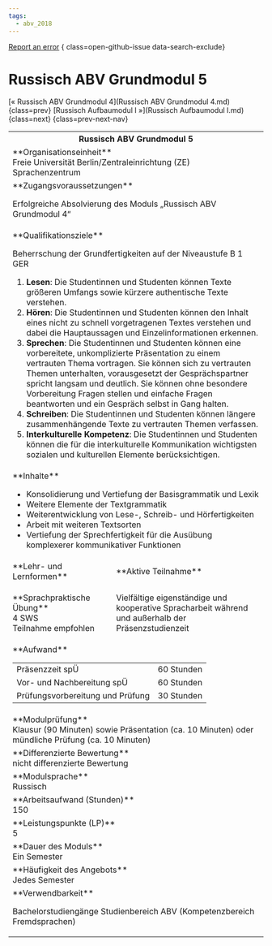 ```yaml
---
tags:
  - abv_2018
---
```

[Report an error](https://github.com/SGSSGene/FUB-SUP/issues/new?title=Error%20in%20%22Russisch%20ABV%20Grundmodul%205%22&body=There%20seems%20to%20be%20an%20error%20in%20module%20%22Russisch%20ABV%20Grundmodul%205%22%2E%0A%0A%3CDescribe%20here%20a%20slightly%20more%20detailed%20description%20of%20what%20is%20wrong%3E&labels=bug)
{ class=open-github-issue data-search-exclude}

# Russisch ABV Grundmodul 5

[« Russisch ABV Grundmodul 4](Russisch ABV Grundmodul 4.md){class=prev}
[Russisch Aufbaumodul I »](Russisch Aufbaumodul I.md){class=next}
{class=prev-next-nav}

<table markdown id="moduledesc">
<tr markdown class="moduledesc_head"><th colspan="2">Russisch ABV Grundmodul 5 </th></tr>
<tr markdown><td colspan="2">**Organisationseinheit**   <br>Freie Universität Berlin/Zentraleinrichtung (ZE) Sprachenzentrum</td></tr>


<tr markdown><td colspan="2">**Zugangsvoraussetzungen** <br>

Erfolgreiche Absolvierung des Moduls „Russisch ABV Grundmodul 4“


</td></tr>
<tr markdown><td colspan="2">**Qualifikationsziele**    <br>

Beherrschung der Grundfertigkeiten auf der Niveaustufe B 1 GER

1. __Lesen__: Die Studentinnen und Studenten können Texte größeren Umfangs
   sowie kürzere authentische Texte verstehen.
2. __Hören__: Die Studentinnen und Studenten können den Inhalt eines nicht
   zu schnell vorgetragenen Textes verstehen und dabei die Hauptaussagen und
   Einzelinformationen erkennen.
3. __Sprechen__: Die Studentinnen und Studenten können eine vorbereitete,
   unkomplizierte Präsentation zu einem vertrauten Thema vortragen. Sie
   können sich zu vertrauten Themen unterhalten, vorausgesetzt der
   Gesprächspartner spricht langsam und deutlich. Sie können ohne besondere
   Vorbereitung Fragen stellen und einfache Fragen beantworten und ein
   Gespräch selbst in Gang halten.
4. __Schreiben__: Die Studentinnen und Studenten können längere
   zusammenhängende Texte zu vertrauten Themen verfassen.
5. __Interkulturelle Kompetenz__: Die Studentinnen und Studenten können die
   für die interkulturelle Kommunikation wichtigsten sozialen und
   kulturellen Elemente berücksichtigen.


</td></tr>
<tr markdown><td colspan="2">**Inhalte**                <br>


- Konsolidierung und Vertiefung der Basisgrammatik und Lexik
- Weitere Elemente der Textgrammatik
- Weiterentwicklung von Lese-, Schreib- und Hörfertigkeiten
- Arbeit mit weiteren Textsorten
- Vertiefung der Sprechfertigkeit für die Ausübung komplexerer
  kommunikativer Funktionen


</td></tr>

<tr markdown><td>**Lehr- und Lernformen**</td><td>**Aktive Teilnahme**</td></tr>
<tr markdown><td> **Sprachpraktische Übung** <br>4 SWS <br> Teilnahme empfohlen</td><td>

Vielfältige eigenständige und kooperative Spracharbeit während und außerhalb der Präsenzstudienzeit
</td></tr>
<tr markdown><td colspan="2">**Aufwand**                <br>
<table class="aufwand_table">
<tr><td>Präsenzzeit spÜ</td><td>60 Stunden</td></tr>
<tr><td>Vor- und Nachbereitung spÜ</td><td>60 Stunden</td></tr>
<tr><td>Prüfungsvorbereitung und Prüfung</td><td>30 Stunden</td></tr>
</table>

</td></tr>
<tr markdown><td colspan="2">**Modulprüfung**             <br>Klausur (90 Minuten) sowie Präsentation (ca. 10 Minuten) oder mündliche
Prüfung (ca. 10 Minuten)


</td></tr>
<tr markdown><td colspan="2">**Differenzierte Bewertung** <br>nicht differenzierte Bewertung

</td></tr>
<tr markdown><td colspan="2">**Modulsprache**             <br>Russisch</td></tr>
<tr markdown><td colspan="2">**Arbeitsaufwand (Stunden)** <br>150</td></tr>
<tr markdown><td colspan="2">**Leistungspunkte (LP)**     <br>5</td></tr>
<tr markdown><td colspan="2">**Dauer des Moduls**         <br>Ein Semester</td></tr>
<tr markdown><td colspan="2">**Häufigkeit des Angebots**  <br>Jedes Semester</td></tr>
<tr markdown><td colspan="2">**Verwendbarkeit**           <br>

Bachelorstudiengänge Studienbereich ABV (Kompetenzbereich Fremdsprachen)


</td></tr>


</table>
